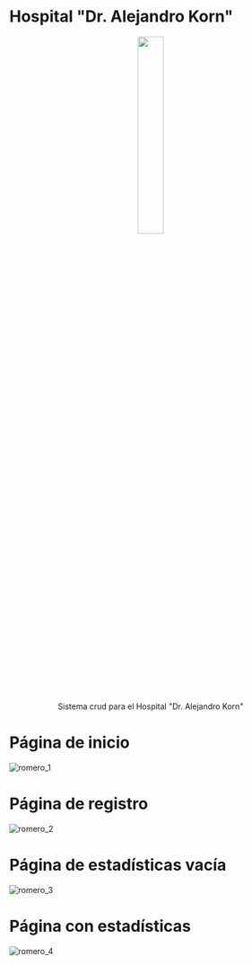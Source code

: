 #  Hospital "Dr. Alejandro Korn"

<div align="center">
  <img src="https://user-images.githubusercontent.com/81332665/181675995-c831501e-54f4-4b72-b970-b4b869238cec.jpg" width="30%">
  <p>Sistema crud para el Hospital "Dr. Alejandro Korn"</p>
</div>


# Página de inicio

![romero_1](https://user-images.githubusercontent.com/81332665/181675646-7cdc6825-f8ec-4450-b4b0-6891c17c4ef6.jpeg)

# Página de registro

![romero_2](https://user-images.githubusercontent.com/81332665/181675649-dab29ecd-f991-4228-a1b3-8343c46ab556.jpeg)

# Página de estadísticas vacía

![romero_3](https://user-images.githubusercontent.com/81332665/181675652-45e6bfc1-9c12-4a05-af2f-a18600f8ab04.jpeg)

# Página con estadísticas

![romero_4](https://user-images.githubusercontent.com/81332665/181675896-67d939db-c1ee-4766-ad68-b679d7ba4fe1.jpeg)
